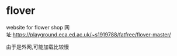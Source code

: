 # flover
 website for flower shop
网址:https://playground.eca.ed.ac.uk/~s1919788/fatfree/flover-master/

由于是外网,可能加载比较慢
